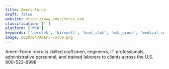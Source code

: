 ```yaml
---
title: Ameri-Force
draft: false 
website: https://www.ameriforce.com
classification: ['']
platform: ['Web']
keywords: ['aerotek', 'hirewell', 'hunt_club', 'mdi_group', 'medical_solutions', 'spherion', 'victory_lap']
image: 2020/04/Ameri-Force.png
---
```

Ameri-Force recruits skilled craftsmen, engineers, IT professionals, administrative personnel, and trained laborers to clients across the U.S. 800-522-8998